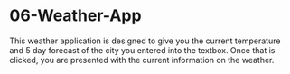 # 06-Weather-App

This weather application is designed to give you the current temperature and 5 day forecast of the city you entered into the textbox. 
Once that is clicked, you are presented with the current information on the weather. 